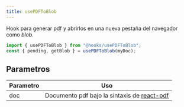 ```yaml
---
title: usePDFToBlob
---
```


Hook para generar pdf y abrirlos en una nueva pestaña del navegador como _blob_.

```jsx
import { usePDFToBlob } from "@hooks/usePDFToBlob";
const { pending, getBlob } = usePDFToBlob(myDoc);
```

## Parametros

| Parametro | Uso                                                                   |
| --------- | --------------------------------------------------------------------- |
| doc       | Documento pdf bajo la sintaxis de [react-pdf](https://react-pdf.org/) |
